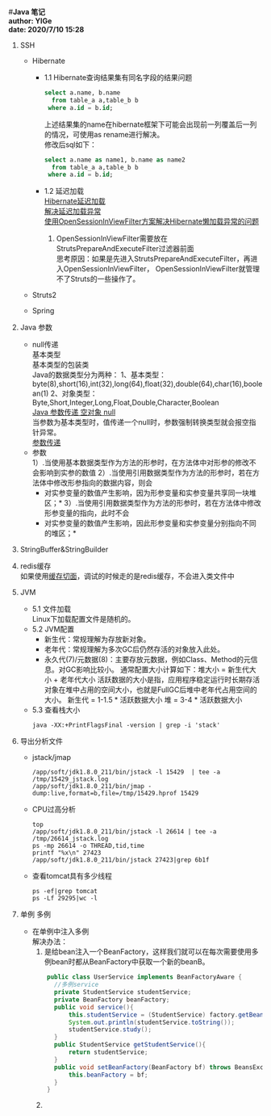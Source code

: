 #**Java 笔记**  
**author: YIGe**  
**date: 2020/7/10 15:28**  

1. SSH
    * Hibernate   
        + 1.1 Hibernate查询结果集有同名字段的结果问题  
            ```sql
            select a.name, b.name 
              from table_a a,table_b b
             where a.id = b.id;
            ``` 
            上述结果集的name在hibernate框架下可能会出现前一列覆盖后一列的情况，可使用as rename进行解决。  
            修改后sql如下：
            ```sql
            select a.name as name1, b.name as name2
              from table_a a,table_b b
             where a.id = b.id;
            ```
          
        + 1.2 延迟加载   
            [Hibernate延迟加载](https://www.cnblogs.com/chenmingjun/p/9747681.html)   
            [解决延迟加载异常](https://blog.csdn.net/chenssy/article/details/8792666)   
            [使用OpenSessionInViewFilter方案解决Hibernate懒加载异常的问题](https://www.jianshu.com/p/1a8343292c4a)  
            1. OpenSessionInViewFilter需要放在StrutsPrepareAndExecuteFilter过滤器前面  
            思考原因：如果是先进入StrutsPrepareAndExecuteFilter，再进入OpenSessionInViewFilter，
            OpenSessionInViewFilter就管理不了Struts的一些操作了。  
            
            
    * Struts2  
    
    * Spring  
2.  Java 参数 
    + null传递    
        基本类型  
        基本类型的包装类  
        Java的数据类型分为两种：
        1、基本类型：byte(8),short(16),int(32),long(64),float(32),double(64),char(16),boolean(1)
        2、对象类型：Byte,Short,Integer,Long,Float,Double,Character,Boolean    
        [Java 参数传递 空对象 null](https://blog.csdn.net/mantoureganmian/article/details/49685309)  
        当参数为基本类型时，值传递一个null时，参数强制转换类型就会报空指针异常。  
        [参数传递](./image/参数传递.png)  
    + 参数  
        1）.当使用基本数据类型作为方法的形参时，在方法体中对形参的修改不会影响到实参的数值
        2）.当使用引用数据类型作为方法的形参时，若在方法体中修改形参指向的数据内容，则会
        * 对实参变量的数值产生影响，因为形参变量和实参变量共享同一块堆区；*
        3）.当使用引用数据类型作为方法的形参时，若在方法体中修改形参变量的指向，此时不会
        * 对实参变量的数值产生影响，因此形参变量和实参变量分别指向不同的堆区；*
    
3. StringBuffer&StringBuilder  

4. redis缓存  
    如果使用[缓存切面](./image/redis缓存.png)，调试的时候走的是redis缓存，不会进入类文件中
    
5. JVM  
    + 5.1 文件加载  
        Linux下加载配置文件是随机的。  
    + 5.2 JVM配置  
        * 新生代：常规理解为存放新对象。
        * 老年代：常规理解为多次GC后仍然存活的对象放入此处。
        * 永久代(7)/元数据(8)：主要存放元数据，例如Class、Method的元信息。对GC影响比较小。
        通常配置大小计算如下：堆大小 = 新生代大小 + 老年代大小
        活跃数据的大小是指，应用程序稳定运行时长期存活对象在堆中占用的空间大小，也就是FullGC后堆中老年代占用空间的大小。
        新生代 = 1-1.5 * 活跃数据大小
        堆 = 3-4 * 活跃数据大小
    + 5.3 查看栈大小
        ```shell script
        java -XX:+PrintFlagsFinal -version | grep -i 'stack'
        ```
    
6. 导出分析文件 
    + jstack/jmap    
        ```shell script
        /app/soft/jdk1.8.0_211/bin/jstack -l 15429  | tee -a /tmp/15429_jstack.log
        /app/soft/jdk1.8.0_211/bin/jmap -dump:live,format=b,file=/tmp/15429.hprof 15429
        ```
   
    + CPU过高分析    
        ```shell script
        top
        /app/soft/jdk1.8.0_211/bin/jstack -l 26614 | tee -a /tmp/26614_jstack.log
        ps -mp 26614 -o THREAD,tid,time
        printf "%x\n" 27423
        /app/soft/jdk1.8.0_211/bin/jstack 27423|grep 6b1f
        ```  
    + 查看tomcat具有多少线程   
        ```shell script
        ps -ef|grep tomcat
        ps -Lf 29295|wc -l
        ```
   
7. 单例 多例  
    + 在单例中注入多例  
        解决办法：
        1. 是给bean注入一个BeanFactory，这样我们就可以在每次需要使用多例bean时都从BeanFactory中获取一个新的beanB。  
        ```java
            public class UserService implements BeanFactoryAware {
              //多例service
              private StudentService studentService;
              private BeanFactory beanFactory;
              public void service(){
                  this.studentService = (StudentService) factory.getBean("studentService");
                  System.out.println(studentService.toString());
                  studentService.study();
              }
              public StudentService getStudentService(){
                  return studentService;
              }
              public void setBeanFactory(BeanFactory bf) throws BeansException {
                  this.beanFactory = bf;
              }
            }
        ```
        2. 